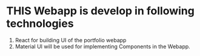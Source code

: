 # THIS Webapp is develop in following technologies 
1. React for building UI of the portfolio webapp
2. Material UI will be used for implementing Components in the Webapp.
